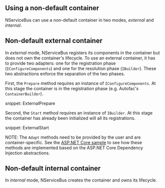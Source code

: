 ## Using a non-default container

NServiceBus can use a non-default container in two modes, *external* and *internal*.


## Non-default external container


In *external* mode, NServiceBus registers its components in the container but does not own the container's lifecycle. To use an external container, it has to provide two adapters: one for the registration phase (`IConfigureComponents`) and one for the resolution phase (`IBuilder`). These two abstractions enforce the separation of the two phases. 

First, the `Prepare` method requires an instance of `IConfigureComponents`. At this stage the container is in the registration phase (e.g. Autofac's `ContainerBuilder`).

snippet: ExternalPrepare

Second, the `Start` method requires an instance of `IBuilder`. At this stage the container has already been initialized will all its registrations. 

snippet: ExternalStart

NOTE: The `Adapt` methods need to be provided by the user and are container-specific. See the [ASP.NET Core sample](/samples/dependency-injection/aspnetcore/) to see how these methods are implemented based on the ASP.NET Core Dependency Injection abstractions.

## Non-default internal container

In *internal* mode, NServiceBus creates the container and owns its lifecycle. 
